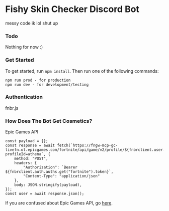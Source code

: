 # Fishy Skin Checker Discord Bot
messy code ik lol shut up

### Todo
Nothing for now :)

### Get Started
To get started, run `npm install`. Then run one of the following commands:
```
npm run prod - for production
npm run dev - for development/testing
```

### Authentication
fnbr.js

### How Does The Bot Get Cosmetics?
Epic Games API
```
const payload = {};
const response = await fetch(`https://fngw-mcp-gc-livefn.ol.epicgames.com/fortnite/api/game/v2/profile/${fnbrclient.user.id}/client/QueryProfile?profileId=athena`, {
    method: "POST",
    headers: {
        "Authorization": `Bearer ${fnbrclient.auth.auths.get("fortnite").token}`,
        "Content-Type": "application/json"
    },
    body: JSON.stringify(payload),
});
const user = await response.json();
```



If you are confused about Epic Games API, go [here](https://github.com/LeleDerGrasshalmi/FortniteEndpointsDocumentation).